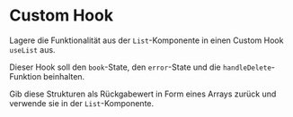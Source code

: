 # Custom Hook

Lagere die Funktionalität aus der `List`-Komponente in einen Custom Hook `useList` aus.

Dieser Hook soll den `book`-State, den `error`-State und die `handleDelete`-Funktion beinhalten.

Gib diese Strukturen als Rückgabewert in Form eines Arrays zurück und verwende sie in der `List`-Komponente.